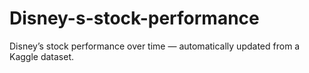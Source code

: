# Disney-s-stock-performance
Disney’s stock performance over time — automatically updated from a Kaggle dataset.
